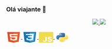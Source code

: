 ### Olá viajante 👋
<div align="center">
  <a href="https://github.com/Actunes">
  <img height="180em" src="https://github-readme-stats.vercel.app/api?username=Actunes&show_icons=true&theme=dracula&include_all_commits=true&count_private=true"/>
  <img height="1700em" src="https://github-readme-stats.vercel.app/api/top-langs/?username=Actunes&layout=compact&langs_count=7&theme=dracula"/>
</div>

<div style="display: inline_block"><br>
  <img align="center" alt="Actunes-HTML" height="30" width="40" src="https://raw.githubusercontent.com/devicons/devicon/master/icons/html5/html5-original.svg">
  <img align="center" alt="Actunes-CSS" height="30" width="40" src="https://raw.githubusercontent.com/devicons/devicon/master/icons/css3/css3-original.svg">
  <img align="center" alt="Actunes-Js" height="30" width="40" src="https://raw.githubusercontent.com/devicons/devicon/master/icons/javascript/javascript-plain.svg">
  <img align="center" alt="Actunes-Python" height="30" width="40" src="https://raw.githubusercontent.com/devicons/devicon/master/icons/python/python-original.svg">
</div>
